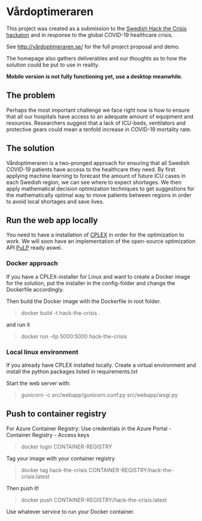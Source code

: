 # Vårdoptimeraren
This project was created as a submission to the 
[Swedish Hack the Crisis hackaton](https://www.hackthecrisis.se/) 
and in response to the global COVID-19 
healthcare crisis.

See http://vårdoptimeraren.se/ for the full project proposal and demo.

The homepage also gathers deliverables and our thoughts as 
to how the solution could be put to use in reality.

**Mobile version is not fully functioning yet, use a desktop meanwhile.**

## The problem
Perhaps the most important challenge we face right now is how to 
ensure that all our hospitals have access to an adequate amount of 
equipment and resources. Researchers suggest that a lack of ICU-beds, 
ventilators and protective gears could mean a tenfold increase in 
COVID-19 mortality rate. 

## The solution
Vårdoptimeraren is a two-pronged approach for ensuring that all 
Swedish COVID-19 patients have access to the healthcare they need. 
By first applying machine learning to forecast the amount of future 
ICU cases in each Swedish region, we can see where to expect shortages. 
We then apply mathematical decision optimization techniques to get 
suggestions for the mathematically optimal way to move patients between 
regions in order to avoid local shortages and save lives. 

## Run the web app locally
You need to have a installation of 
[CPLEX](https://www.ibm.com/se-en/analytics/cplex-optimizer) 
in order for the optimization to work. We will soon have an 
implementation of the open-source optimization API 
[PuLP](https://coin-or.github.io/pulp/) ready aswel.

### Docker approach
If you have a CPLEX-installer for Linux and want to create a Docker 
image for the solution, put the installer in the config-folder
and change the Dockerfile accordingly.

Then build the Docker image with the Dockerfile in root folder.

> docker build -t hack-the-crisis .

and run it

> docker run -itp 5000:5000 hack-the-crisis

### Local linux environment
If you already have CPLEX installed locally. 
Create a virtual environment and install the python packages listed in 
requirements.txt

Start the web server with:

> gunicorn -c src/webapp/gunicorn.conf.py src/webapp/wsgi.py 


## Push to container registry
For Azure Container Registry: 
Use credentials in the Azure Portal - Container Registry - Access keys

> docker login CONTAINER-REGISTRY

Tag your image with your container registry

> docker tag hack-the-crisis CONTAINER-REGISTRY/hack-the-crisis:latest

Then push it!
> docker push CONTAINER-REGISTRY/hack-the-crisis:latest

Use whatever service to run your Docker container.
